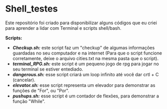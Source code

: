 # Shell_testes
Este repositório foi criado para disponibilizar alguns códigos que eu criei para aprender a lidar com Terminal e scripts shell/bash.

**Scripts:**

- **_Checkup.sh:_** este script faz um "checkup" de algumas informações guardadas no seu computador e na internet (Para que o script funcione corretamente, deixe o arquivo cities.txt na mesma pasta que o script).
- **_terminal_RPG.sh:_** este script é um pequeno jogo de rpg para jogar no seu terminal se estiver entediado.
- **_dangerous.sh:_** esse script criará um loop infinito até você dar crtl + C (cancelar).
- **_elevator.sh:_** esse script representa um elevador para demonstrar as funções de "For", ou "Por".
- **_pushups.sh:_** esse script é um contador de flexões, para demonstrar a função "While".
